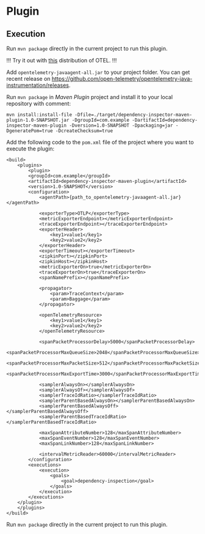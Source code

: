 # Plugin
## Execution
Run `mvn package` directly in the current project to run this plugin.

!!! Try it out with [this](https://github.com/open-telemetry/opentelemetry-java-instrumentation/releases/download/v1.1.0/opentelemetry-javaagent-all.jar) distribution of OTEL. !!!

Add `opentelemetry-javaagent-all.jar` to your project folder. You can get recent release on https://github.com/open-telemetry/opentelemetry-java-instrumentation/releases.

Run `mvn package` in *Maven Plugin* project and install it to your local repository with comment:

```
mvn install:install-file -Dfile=./target/dependency-inspector-maven-plugin-1.0-SNAPSHOT.jar -DgroupId=com.example -DartifactId=dependency-inspector-maven-plugin -Dversion=1.0-SNAPSHOT -Dpackaging=jar -DgeneratePom=true -DcreateChecksum=true
```

Add the following code to the `pom.xml` file of the project where you want to execute the plugin:
```
<build>
	<plugins>
		<plugin>
		<groupId>com.example</groupId>
		<artifactId>dependency-inspector-maven-plugin</artifactId>
		<version>1.0-SNAPSHOT</version>
		<configuration>
			<agentPath>{path_to_opentelemetry-javaagent-all.jar}</agentPath>

			<exporterType>OTLP</exporterType>
			<metricExporterEndpoint></metricExporterEndpoint>
			<traceExporterEndpoint></traceExporterEndpoint>
			<exporterHeader>
				<key1>value1</key1>
				<key2>value2</key2>
			</exporterHeader>
			<exporterTimeout></exporterTimeout>
			<zipkinPort></zipkinPort>
			<zipkinHost></zipkinHost>
			<metricExporterOn>true</metricExporterOn>
			<traceExporterOn>true</traceExporterOn>
			<spanNamePrefix></spanNamePrefix>

			<propagator>
				<param>TraceContext</param>
				<param>Baggage</param>
			</propagator>

			<openTelemetryResource>
				<key1>value1</key1>
				<key2>value2</key2>
			</openTelemetryResource>

			<spanPacketProcessorDelay>5000</spanPacketProcessorDelay>
			<spanPacketProcessorMaxQueueSize>2048</spanPacketProcessorMaxQueueSize>
			<spanPacketProcessorMaxPacketSize>512</spanPacketProcessorMaxPacketSize>
			<spanPacketProcessorMaxExportTime>3000</spanPacketProcessorMaxExportTime>

			<samplerAlwaysOn></samplerAlwaysOn>
			<samplerAlwaysOf></samplerAlwaysOf>
			<samplerTraceIdRatio></samplerTraceIdRatio>
			<samplerParentBasedAlwaysOn></samplerParentBasedAlwaysOn>
			<samplerParentBasedAlwaysOff></samplerParentBasedAlwaysOff>
			<samplerParentBasedTraceIdRatio></samplerParentBasedTraceIdRatio>

			<maxSpanAttributeNumber>128</maxSpanAttributeNumber>
			<maxSpanEventNumber>128</maxSpanEventNumber>
			<maxSpanLinkNumber>128</maxSpanLinkNumber>

			<intervalMetricReader>60000</intervalMetricReader>
		</configuration>
		<executions>
			<execution>
				<goals>
					<goal>dependency-inspection</goal>
				</goals>
			</execution>
		</executions>
	</plugin>
	</plugins>
</build>
```

Run `mvn package` directly in the current project to run this plugin.
